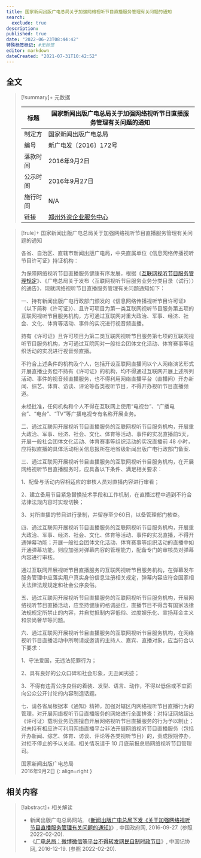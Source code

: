 ```yaml
---
title: 国家新闻出版广电总局关于加强网络视听节目直播服务管理有关问题的通知
search:
  exclude: true
description:
published: true
date: "2022-06-23T08:44:42"
特殊标签标记: #无标签
editor: markdown
dateCreated: "2021-07-31T10:42:52"
---
```


## 全文

> [!summary]+ 元数据
>
> <div markdown=1 class="infobox">
>
> | 标题     | 国家新闻出版广电总局关于加强网络视听节目直播服务管理有关问题的通知 |
> | -------- | ------------------------------------------------------------------ |
> | 制定方   | 国家新闻出版广电总局                                               |
> | 编号     | 新广电发〔2016〕172号                                              |
> | 落款时间 | 2016年9月2日                                                       |
> | 公示时间 | 2016年9月27日                                                      |
> | 施行时间 | N/A                                                                |
> | 链接     | [郑州外资企业服务中心][]                                           |
>
> </div>

[郑州外资企业服务中心]: https://web.archive.org/web/20220220054253/https://www.waizi.org.cn/doc/66063.html

> [!rule]+ 国家新闻出版广电总局关于加强网络视听节目直播服务管理有关问题的通知
>
> 各省、自治区、直辖市新闻出版广电局，中央直属单位《信息网络传播视听节目许可证》持证机构：
>
> 为保障网络视听节目直播服务健康有序发展，根据《[互联网视听节目服务管理规定](/rule/国家新闻出版广电总局/互联网视听节目服务管理规定.md)》、《广电总局关于发布〈互联网视听节目服务业务分类目录（试行）〉的通告》，现就网络视听节目直播服务管理有关问题通知如下：
>
> 一、持有新闻出版广电行政部门颁发的《信息网络传播视听节目许可证》（以下简称《许可证》）、且许可项目为第一类互联网视听节目服务第五项的互联网视听节目服务机构，方可通过互联网对重大政治、军事、经济、社会、文化、体育等活动、事件的实况进行视音频直播。
>
> 持有《许可证》且许可项目为第二类互联网视听节目服务第七项的互联网视听节目服务机构，方可通过互院网对一般社会团体文化活动、体育赛事等组织活动的实况进行视音频直播。
>
> 不符合上述条件的机构及个人，包括开设互联网直播间以个人网络演艺形式开展直播业务但不持有《许可证》的机构，均不得通过互联网开展上述所列活动、事件的视音频直播服务，也不得利用网络直播平台（直播间）开办新闻、综艺、体育、访谈、评论等各类视听节目，不得开办视听节目直播频道。
>
> 未经批准，任何机构和个人不得在互联网上使用“电视台”、“广播电台”、“电台”、“TV”等广播电视专有名称开展业务。
>
> 二、通过互联网开展视听节目直播服务的互联网视听节目服务机构，开展重大政治、军事、经济、社会、文化、体育等活动、事件的实况直播前5天，开展一般社会团体文化活动、体育赛事等组织活动的实况直播前 48 小时，应将拟直播的具体活动相关信息报所在地省级新闻出版广电行政部门备案.
>
> 三、通过互联网开展视听节目直播服务的互联网视听节目服务机构，在开展网络视听节目直播服务时，应具备以下条件、满足相关要求：
>
> 1、配备与活动内容相适应的审核人员对直播内容进行审看；
>
> 2、建立备用节目紧急替换技术手段和工作机制，在直播过程中遇到不符合法律法规内容时实现切换；
>
> 3、对所直播的节目进行录制，并留存至少60日，以备管理部门核查。
>
> 四、通过互联网开展视听节目直播服务的互联网视听节目服务机构，开展重大政治、军事、经济、社会、文化、体育等活动、事件的实况直播，不得开通弹幕功能；开展一般社会团体文化活动、体育赛事等组织活动的直播中如开通弹幕功能，则应加强对弹幕内容的管理能力，配备专门的审核员对弹幕内容进行审核。
>
> 通过互联网开展视听节目直播服务的互联网视听节目服务机构，在弹幕发布服务管理中应落实用户真实身份信息注册相关规定，弹幕内容应符合国家相关法律法规规定和社会公序良俗。
>
> 五、通过互联网开展视听节目直播服务的互联网视听节目服务机构，开展网络视听节目直播活动，应坚持健康的格调品位，直播节目不得含有国家法律法规规定所禁止的内容，并自觉抵制内容低俗、过度娱乐化、宣扬拜金主义和崇尚奢华等问题。
>
> 六、通过互联网开展视听节目直播服务的互联网视听节目服务机构，在网络视听节目直播活动中所聘请或邀请的主持人、嘉宾、直播对象，应当符合以下要求：
>
> 1、守法爱国，无违法犯罪行为；
>
> 2、具有良好的公众口碑和社会形象，无丑闻劣迹；
>
> 3、不得有违背公序良俗的着装、发型、语言、动作，不得以低俗或不宜面向公众公开讨论的内容制造话题。
>
> 七、请各省局根据本《通知》精神，加强对辖区内网络视听节目直播行为的管理，对开展网络视听节目直播服务的网站进行全面排查：对持证网站超出《许可证〉载明业务范围擅自开展网络视听节目直播服务的行为予以制止；对未持有相应许可利用网络直播平台非法开展网络视听节目直播服务（包括开办新闻、综艺、体育、访谈、评论等各类视听节目）的，责成限期停办，对拒不停止的予以关闭。相关情况请于 10 月底前报总局网络视听节目管理司。
>
> 国家新闻出版广电总局<br>
> 2016年9月2日
> {: align=right }

## 相关内容

> [!abstract]+ 相关解读
>
> +   新闻出版广电总局网站, 《[新闻出版广电总局下发《关于加强网络视听节目直播服务管理有关问题的通知》](https://web.archive.org/web/20160928155837/http://www.gov.cn/xinwen/2016-09/27/content_5112297.htm)》, 中国政府网, 2016-09-27. (参照 2022-02-20).
> +   《[广电总局：微博微信等平台不得转发网民自制时政节目](https://web.archive.org/web/20210720031027/http://www.xinhuanet.com/zgjx/2016-12/19/c_135915887_2.htm)》, 中国记协网, 2016-12-19. (参照 2022-02-20).
